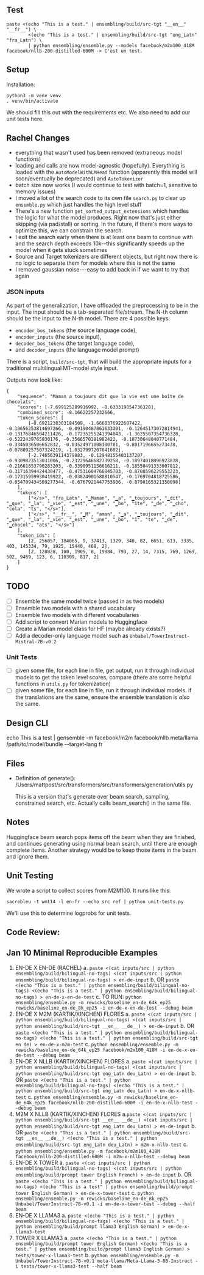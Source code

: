 

## Test

    paste <(echo "This is a test." | ensembling/build/src-tgt "__en__" "__fr__") \
            <(echo "This is a test." | ensembling/build/src-tgt "eng_Latn" "fra_Latn") \
            | python ensembling/ensemble.py --models facebook/m2m100_418M facebook/nllb-200-distilled-600M -> C'est un test.

## Setup

Installation:

    python3 -m venv venv
    . venv/bin/activate
    
We should fill this out with the requirements etc. We also need to add our unit tests here.

## Rachel Changes

- everything that wasn't used has been removed (extraneous model functions)
- loading and calls are now model-agnostic (hopefully). Everything is loaded with the `AutoModelWithLMHead` function (apparently this model will soon/eventually be deprecated) and `AutoTokenizer`
- batch size now works (I would continue to test with batch=1, sensitive to memory issues)
- I moved a lot of the search code to its own file `search.py` to clear up `ensemble.py` which just handles the high level stuff
- There's a new function `get_sorted_output_extensions` which handles the logic for what the model produces. Right now that's just either skipping (via pad/stall) or sorting. In the future, if there's more ways to optimize this, we can constrain the search.
- I exit the search early when there is at least one beam to continue with and the search depth exceeds 10k--this significantly speeds up the model when it gets stuck sometimes
- Source and Target tokenizers are different objects, but right now there is no logic to separate them for models where this is not the same
- I removed gaussian noise---easy to add back in if we want to try that again

### JSON inputs

As part of the generalization, I have offloaded the preprocessing to be in the input. The input should be a tab-separated file/stream. The N-th column should be the input to the N-th model. There are 4 possible keys: 

- `encoder_bos_tokens` (the source language code),
- `encoder_inputs` (the source input),
- `decoder_bos_tokens` (the target language code),
- and `decoder_inputs` (the language model prompt)

There is a script, `build/src-tgt`, that will build the appropriate inputs for a traditional multilingual MT-model style input. 

Outputs now look like:

```
{
    "sequence": "Maman a toujours dit que la vie est une boîte de chocolats", 
    "scores": [-7.699125289916992, -8.633319854736328], 
    "combined_score": -8.16622257232666, 
    "token_scores": [
        [-0.6921238303184509, -1.6668376922607422, -0.18656253814697266, -0.09190487861633301, -0.12645173072814941, -0.13176846504211426, -0.17235255241394043, -1.3625507354736328, -0.5222439765930176, -0.3566570281982422, -0.10730648040771484, -0.3345036506652832, -0.03524971008300781, -0.8017196655273438, -0.07809257507324219, -1.0327997207641602], 
        [-2.7465639114379883, -0.12948155403137207, -0.9309823513031006, -0.23229646682739258, -0.18974018096923828, -0.21661853790283203, -0.3390951156616211, -0.18550491333007812, -0.31716394424438477, -0.47531604766845703, -0.8708596229553223, -0.17315959930419922, -0.03824901580810547, -0.1769704818725586, -0.054709434509277344, -0.6767921447753906, -0.8798165321350098]
    ], 
    "tokens": [
        ["</s>", "fra_Latn", "▁Maman", "▁a", "▁toujours", "▁dit", "▁que", "▁la", "▁vie", "▁est", "▁une", "▁bo", "îte", "▁de", "▁cho", "cola", "ts", "</s>"],
        ["</s>", "__fr__", "▁M", "aman", "▁a", "▁toujours", "▁dit", "▁que", "▁la", "▁vie", "▁est", "▁une", "▁bo", "î", "te", "▁de", "▁chocol", "ats", "</s>"]
    ],
    "token_ids": [
        [2, 256057, 184065, 9, 37413, 1329, 340, 82, 6651, 613, 3335, 403, 145334, 79, 1925, 15440, 468, 2],
        [2, 128028, 100, 1905, 8, 19884, 793, 27, 14, 7315, 769, 1269, 502, 9469, 123, 6, 110309, 817, 2]
    ]
}

```

## TODO
- [ ] Ensemble the same model twice (passed in as two models)
- [ ] Ensemble two models with a shared vocabulary
- [ ] Ensemble two models with different vocabularies
- [ ] Add script to convert Marian models to Huggingface
- [ ] Create a Marian model class for HF (maybe already exists?)
- [ ] Add a decoder-only language model such as `Unbabel/TowerInstruct-Mistral-7B-v0.2`

### Unit Tests
- [ ] given some file, for each line in file, get output, run it through individual models to get the token level scores, compare (there are some helpful functions in `utils.py` for tokenization)
- [ ] given some file, for each line in file, run it through individual models. if the translations are the same, ensure the ensemble translation is *also* the same.

## Design CLI

echo This is a test | gensemble -m facebook/m2m facebook/nllb meta/llama /path/to/model/bundle --target-lang fr


## Files

- Definition of generate(): /Users/mattpost/src/transformers/src/transformers/generation/utils.py

  This is a version that's generate over beam search, sampling, constrained search, etc.
  Actually calls beam_search() in the same file.
        

## Notes

Huggingface beam search pops items off the beam when they are finished, and continues generating using normal beam search, until there are enough complete items. Another strategy would be to keep those items in the beam and ignore them.

## Unit Testing

We wrote a script to collect scores from M2M100. It runs like this:

```
sacrebleu -t wmt14 -l en-fr --echo src ref | python unit-tests.py
```

We'll use this to determine logprobs for unit tests.

## Code Review:


## Jan 10 Minimal Reproducible Examples

1. EN-DE X EN-DE (RACHEL)
    a. `paste <(cat inputs/src | python ensembling/build/bilingual-no-tags) <(cat inputs/src | python ensembling/build/bilingual-no-tags) > en-de-input`
    b. OR `paste <(echo "This is a test." | python ensembling/build/bilingual-no-tags) <(echo "This is a test." | python ensembling/build/bilingual-no-tags) > en-de-x-en-de-test`
    c. TO RUN: `python ensembling/ensemble.py -m rewicks/baseline_en-de_64k_ep25 rewicks/baseline_en-de_8k_ep25 -i en-de-x-en-de-test --debug beam`
2. EN-DE X M2M (KARTIK/XINCHEN) FLORES
    a. `paste <(cat inputs/src | python ensembling/build/bilingual-no-tags) <(cat inputs/src | python ensembling/build/src-tgt __en__ __de__) > en-de-input`
    b. OR `paste <(echo "This is a test." | python ensembling/build/bilingual-no-tags) <(echo "This is a test." | python ensembling/build/src-tgt en de) > en-de-x-m2m-test`
    c. `python ensembling/ensemble.py -m rewicks/baseline_en-de_64k_ep25 facebook/m2m100_418M -i en-de-x-en-de-test --debug beam`
3. EN-DE X NLLB (KARTIK/XINCHEN) FLORES
    a. `paste <(cat inputs/src | python ensembling/build/bilingual-no-tags) <(cat inputs/src | python ensembling/build/src-tgt eng_Latn deu_Latn) > en-de-input`
    b. OR `paste <(echo "This is a test." | python ensembling/build/bilingual-no-tags) <(echo "This is a test." | python ensembling/build/src-tgt eng_Latn deu_Latn) > en-de-x-nllb-test`
    c. `python ensembling/ensemble.py -m rewicks/baseline_en-de_64k_ep25 facebook/nllb-200-distilled-600M -i en-de-x-nllb-test --debug beam`
4. M2M X NLLB (KARTIK/XINCHEN) FLORES
    a.`paste <(cat inputs/src | python ensembling/build/src-tgt __en__ __de__) <(cat inputs/src | python ensembling/build/src-tgt eng_Latn deu_Latn) > en-de-input`
    b. OR `paste <(echo "This is a test." | python ensembling/build/src-tgt __en__ __de__) <(echo "This is a test." | python ensembling/build/src-tgt eng_Latn deu_Latn) > m2m-x-nllb-test`
    c. `python ensembling/ensemble.py -m facebook/m2m100_418M facebook/nllb-200-distilled-600M -i m2m-x-nllb-test --debug beam`
5. EN-DE X TOWER
    a. `paste <(cat inputs/src | python ensembling/build/bilingual-no-tags) <(cat inputs/src | python ensembling/build/prompt tower English French) > en-de-input`
    b. OR `paste <(echo "This is a test." | python ensembling/build/bilingual-no-tags) <(echo "This is a test" | python ensembling/build/prompt tower English German) > en-de-x-tower-test`
    c. `python ensembling/ensemble.py -m rewicks/baseline_en-de_8k_ep25 Unbabel/TowerInstruct-7B-v0.1 -i en-de-x-tower-test --debug --half beam`
6. EN-DE X LLAMA3
    a. `paste <(echo "This is a test." | python ensembling/build/bilingual-no-tags) <(echo "This is a test." | python ensembling/build/prompt llama3 English German) > en-de-x-llama3-test`
7. TOWER X LLAMA3
    a. `paste <(echo "This is a test." | python ensembling/build/prompt tower English German) <(echo "This is a test." | python ensembling/build/prompt llama3 English German) > tests/tower-x-llama3-test`
    b. `python ensembling/ensemble.py -m Unbabel/TowerInstruct-7B-v0.1 meta-llama/Meta-Llama-3-8B-Instruct -i tests/tower-x-llama3-test --half beam`


